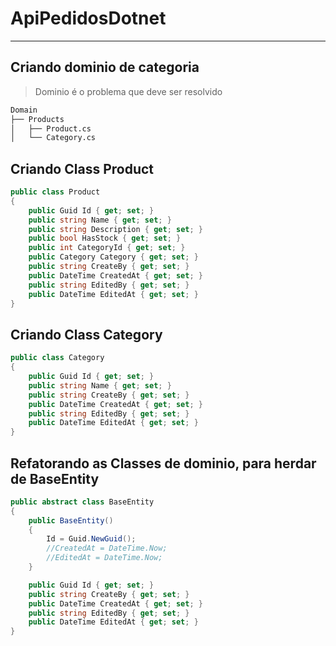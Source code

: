 ﻿# ApiPedidosDotnet
---

## Criando dominio de categoria

> Dominio é o problema que deve ser resolvido

```md
Domain
├── Products
│   ├── Product.cs
│   └── Category.cs
```

## Criando Class Product

```csharp
public class Product
{
    public Guid Id { get; set; }
    public string Name { get; set; }
    public string Description { get; set; }
    public bool HasStock { get; set; }
    public int CategoryId { get; set; }
    public Category Category { get; set; }
    public string CreateBy { get; set; }
    public DateTime CreatedAt { get; set; }
    public string EditedBy { get; set; }
    public DateTime EditedAt { get; set; }
}
```

## Criando Class Category

```csharp
public class Category
{
	public Guid Id { get; set; }
	public string Name { get; set; }
	public string CreateBy { get; set; }
	public DateTime CreatedAt { get; set; }
	public string EditedBy { get; set; }
	public DateTime EditedAt { get; set; }
}
```

## Refatorando as Classes de dominio, para herdar de BaseEntity

```csharp
public abstract class BaseEntity
{
    public BaseEntity()
    {
        Id = Guid.NewGuid();
        //CreatedAt = DateTime.Now;
        //EditedAt = DateTime.Now;
    }

    public Guid Id { get; set; }
    public string CreateBy { get; set; }
    public DateTime CreatedAt { get; set; }
    public string EditedBy { get; set; }
    public DateTime EditedAt { get; set; }
}
```

